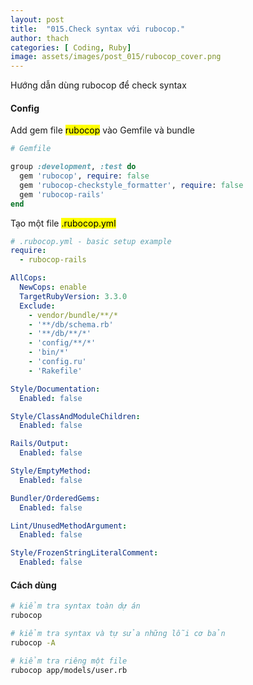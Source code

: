 ```yaml
---
layout: post
title:  "015.Check syntax với rubocop."
author: thach
categories: [ Coding, Ruby]
image: assets/images/post_015/rubocop_cover.png
---
```

Hướng dẫn dùng rubocop để check syntax
#### Config
Add gem file <mark>rubocop</mark> vào Gemfile và bundle

```ruby
# Gemfile

group :development, :test do
  gem 'rubocop', require: false
  gem 'rubocop-checkstyle_formatter', require: false
  gem 'rubocop-rails'
end
```

Tạo một file <mark>.rubocop.yml</mark>

```yml
# .rubocop.yml - basic setup example
require:
  - rubocop-rails

AllCops:
  NewCops: enable
  TargetRubyVersion: 3.3.0
  Exclude:
    - vendor/bundle/**/*
    - '**/db/schema.rb'
    - '**/db/**/*'
    - 'config/**/*'
    - 'bin/*'
    - 'config.ru'
    - 'Rakefile'

Style/Documentation:
  Enabled: false

Style/ClassAndModuleChildren:
  Enabled: false

Rails/Output:
  Enabled: false

Style/EmptyMethod:
  Enabled: false

Bundler/OrderedGems:
  Enabled: false

Lint/UnusedMethodArgument:
  Enabled: false

Style/FrozenStringLiteralComment:
  Enabled: false

```

#### Cách dùng

```sh
# kiểm tra syntax toàn dự án
rubocop

# kiểm tra syntax và tự sửa những lỗi cơ bản
rubocop -A

# kiểm tra riêng một file
rubocop app/models/user.rb

```
